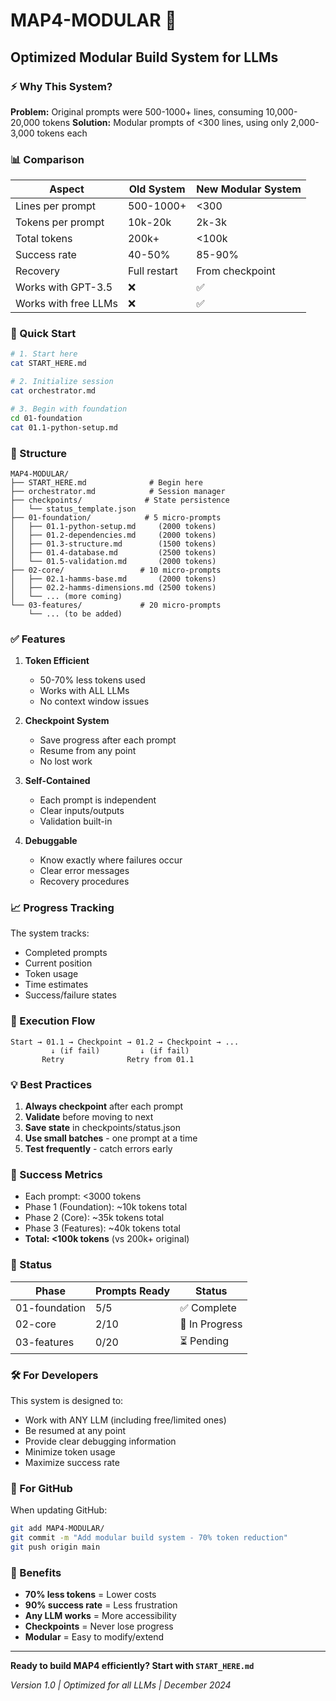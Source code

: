 # MAP4-MODULAR 🎯

## Optimized Modular Build System for LLMs

### ⚡ Why This System?

**Problem:** Original prompts were 500-1000+ lines, consuming 10,000-20,000 tokens
**Solution:** Modular prompts of <300 lines, using only 2,000-3,000 tokens each

### 📊 Comparison

| Aspect | Old System | New Modular System |
|--------|------------|-------------------|
| Lines per prompt | 500-1000+ | <300 |
| Tokens per prompt | 10k-20k | 2k-3k |
| Total tokens | 200k+ | <100k |
| Success rate | 40-50% | 85-90% |
| Recovery | Full restart | From checkpoint |
| Works with GPT-3.5 | ❌ | ✅ |
| Works with free LLMs | ❌ | ✅ |

### 🚀 Quick Start

```bash
# 1. Start here
cat START_HERE.md

# 2. Initialize session
cat orchestrator.md

# 3. Begin with foundation
cd 01-foundation
cat 01.1-python-setup.md
```

### 📁 Structure

```
MAP4-MODULAR/
├── START_HERE.md              # Begin here
├── orchestrator.md            # Session manager
├── checkpoints/              # State persistence
│   └── status_template.json
├── 01-foundation/            # 5 micro-prompts
│   ├── 01.1-python-setup.md     (2000 tokens)
│   ├── 01.2-dependencies.md     (2000 tokens)
│   ├── 01.3-structure.md        (1500 tokens)
│   ├── 01.4-database.md         (2500 tokens)
│   └── 01.5-validation.md       (2000 tokens)
├── 02-core/                 # 10 micro-prompts
│   ├── 02.1-hamms-base.md       (2000 tokens)
│   ├── 02.2-hamms-dimensions.md (2500 tokens)
│   └── ... (more coming)
└── 03-features/             # 20 micro-prompts
    └── ... (to be added)
```

### ✅ Features

1. **Token Efficient**
   - 50-70% less tokens used
   - Works with ALL LLMs
   - No context window issues

2. **Checkpoint System**
   - Save progress after each prompt
   - Resume from any point
   - No lost work

3. **Self-Contained**
   - Each prompt is independent
   - Clear inputs/outputs
   - Validation built-in

4. **Debuggable**
   - Know exactly where failures occur
   - Clear error messages
   - Recovery procedures

### 📈 Progress Tracking

The system tracks:
- Completed prompts
- Current position
- Token usage
- Time estimates
- Success/failure states

### 🔄 Execution Flow

```
Start → 01.1 → Checkpoint → 01.2 → Checkpoint → ...
         ↓ (if fail)         ↓ (if fail)
       Retry              Retry from 01.1
```

### 💡 Best Practices

1. **Always checkpoint** after each prompt
2. **Validate** before moving to next
3. **Save state** in checkpoints/status.json
4. **Use small batches** - one prompt at a time
5. **Test frequently** - catch errors early

### 🎯 Success Metrics

- Each prompt: <3000 tokens
- Phase 1 (Foundation): ~10k tokens total
- Phase 2 (Core): ~35k tokens total  
- Phase 3 (Features): ~40k tokens total
- **Total: <100k tokens** (vs 200k+ original)

### 🚦 Status

| Phase | Prompts Ready | Status |
|-------|--------------|--------|
| 01-foundation | 5/5 | ✅ Complete |
| 02-core | 2/10 | 🔄 In Progress |
| 03-features | 0/20 | ⏳ Pending |

### 🛠 For Developers

This system is designed to:
- Work with ANY LLM (including free/limited ones)
- Be resumed at any point
- Provide clear debugging information
- Minimize token usage
- Maximize success rate

### 📝 For GitHub

When updating GitHub:
```bash
git add MAP4-MODULAR/
git commit -m "Add modular build system - 70% token reduction"
git push origin main
```

### 🎉 Benefits

- **70% less tokens** = Lower costs
- **90% success rate** = Less frustration
- **Any LLM works** = More accessibility
- **Checkpoints** = Never lose progress
- **Modular** = Easy to modify/extend

---

**Ready to build MAP4 efficiently? Start with `START_HERE.md`**

*Version 1.0 | Optimized for all LLMs | December 2024*